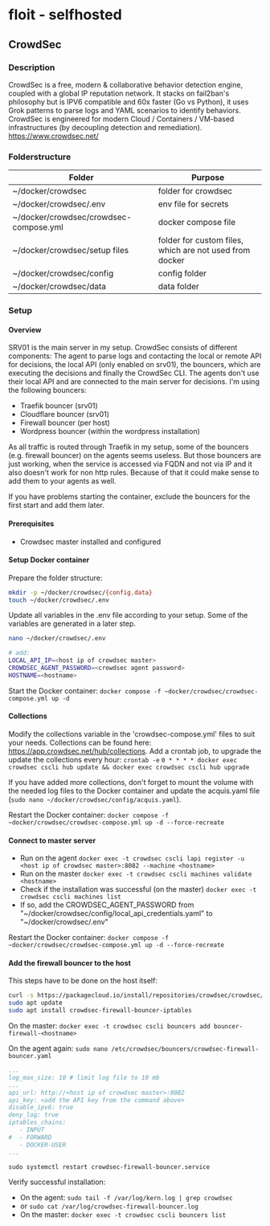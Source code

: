 # floit - selfhosted

## CrowdSec

### Description
CrowdSec is a free, modern & collaborative behavior detection engine, coupled with a global IP reputation network. It stacks on fail2ban's philosophy but is IPV6 compatible and 60x faster (Go vs Python), it uses Grok patterns to parse logs and YAML scenarios to identify behaviors. CrowdSec is engineered for modern Cloud / Containers / VM-based infrastructures (by decoupling detection and remediation).
https://www.crowdsec.net/

### Folderstructure
| Folder | Purpose |
|---|---|
| ~/docker/crowdsec | folder for crowdsec |
| ~/docker/crowdsec/.env | env file for secrets |
| ~/docker/crowdsec/crowdsec-compose.yml | docker compose file |
| ~/docker/crowdsec/setup files | folder for custom files, which are not used from docker |
| ~/docker/crowdsec/config | config folder |
| ~/docker/crowdsec/data | data folder |

### Setup
#### Overview
SRV01 is the main server in my setup. CrowdSec consists of different components: The agent to parse logs and contacting the local or remote API for decisions, the local API (only enabled on srv01), the bouncers, which are executing the decisions and finally the CrowdSec CLI. The agents don't use their local API and are connected to the main server for decisions.
I'm using the following bouncers:
- Traefik bouncer (srv01)
- Cloudflare bouncer (srv01)
- Firewall bouncer (per host)
- Wordpress bouncer (within the wordpress installation)

As all traffic is routed through Traefik in my setup, some of the bouncers (e.g. firewall bouncer) on the agents seems useless. But those bouncers are just working, when the service is accessed via FQDN and not via IP and it also doesn't work for non http rules. Because of that it could make sense to add them to your agents as well.

If you have problems starting the container, exclude the bouncers for the first start and add them later.

#### Prerequisites
- Crowdsec master installed and configured

#### Setup Docker container
Prepare the folder structure:
```sh
mkdir -p ~/docker/crowdsec/{config,data}
touch ~/docker/crowdsec/.env
```

Update all variables in the .env file according to your setup. Some of the variables are generated in a later step.
```sh
nano ~/docker/crowdsec/.env

# add:
LOCAL_API_IP=<host ip of crowdsec master>
CROWDSEC_AGENT_PASSWORD=<crowdsec agent password>
HOSTNAME=<hostname>
```

Start the Docker container:
`docker compose -f ~docker/crowdsec/crowdsec-compose.yml up -d`

#### Collections
Modify the collections variable in the 'crowdsec-compose.yml' files to suit your needs. Collections can be found here: https://app.crowdsec.net/hub/collections.
Add a crontab job, to upgrade the update the collections every hour:
`crontab -e`
`0 * * * * docker exec crowdsec cscli hub update && docker exec crowdsec cscli hub upgrade`

If you have added more collections, don't forget to mount the volume with the needed log files to the Docker container and update the acquis.yaml file (`sudo nano ~/docker/crowdsec/config/acquis.yaml`).

Restart the Docker container:
`docker compose -f ~docker/crowdsec/crowdsec-compose.yml up -d --force-recreate`

#### Connect to master server
- Run on the agent `docker exec -t crowdsec cscli lapi register -u <host ip of crowdsec master>:8082 --machine <hostname>`
- Run on the master `docker exec -t crowdsec cscli machines validate <hostname>`
- Check if the installation was successful (on the master) `docker exec -t crowdsec cscli machines list`
- If so, add the CROWDSEC_AGENT_PASSWORD from "~/docker/crowdsec/config/local_api_credentials.yaml" to "~/docker/crowdsec/.env"

Restart the Docker container:
`docker compose -f ~docker/crowdsec/crowdsec-compose.yml up -d --force-recreate`

#### Add the firewall bouncer to the host
This steps have to be done on the host itself:
```sh
curl -s https://packagecloud.io/install/repositories/crowdsec/crowdsec/script.deb.sh | sudo bash
sudo apt update
sudo apt install crowdsec-firewall-bouncer-iptables
```

On the master:
`docker exec -t crowdsec cscli bouncers add bouncer-firewall-<hostname>`

On the agent again:
`sudo nano /etc/crowdsec/bouncers/crowdsec-firewall-bouncer.yaml`
```yaml
...
log_max_size: 10 # limit log file to 10 mb
...
api_url: http://<host ip of crowdsec master>:8082
api_key: <add the API key from the command above>
disable_ipv6: true
deny_log: true
iptables_chains:
   - INPUT
#  - FORWARD
   - DOCKER-USER
...
```

`sudo systemctl restart crowdsec-firewall-bouncer.service`

Verify successful installation:
- On the agent: `sudo tail -f /var/log/kern.log | grep crowdsec`
- or `sudo cat /var/log/crowdsec-firewall-bouncer.log`
- On the master: `docker exec -t crowdsec cscli bouncers list`